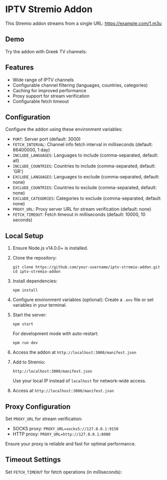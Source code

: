 # IPTV Stremio Addon

This Stremio addon streams from a single URL: https://example.com/1.m3u

## Demo

Try the addon with Greek TV channels:


## Features

- Wide range of IPTV channels
- Configurable channel filtering (languages, countries, categories)
- Caching for improved performance
- Proxy support for stream verification
- Configurable fetch timeout

## Configuration

Configure the addon using these environment variables:

- `PORT`: Server port (default: 3000)
- `FETCH_INTERVAL`: Channel info fetch interval in milliseconds (default: 86400000, 1 day)
- `INCLUDE_LANGUAGES`: Languages to include (comma-separated, default: all)
- `INCLUDE_COUNTRIES`: Countries to include (comma-separated, default: 'GR')
- `EXCLUDE_LANGUAGES`: Languages to exclude (comma-separated, default: none)
- `EXCLUDE_COUNTRIES`: Countries to exclude (comma-separated, default: none)
- `EXCLUDE_CATEGORIES`: Categories to exclude (comma-separated, default: none)
- `PROXY_URL`: Proxy server URL for stream verification (default: none)
- `FETCH_TIMEOUT`: Fetch timeout in milliseconds (default: 10000, 10 seconds)

## Local Setup

1. Ensure Node.js v14.0.0+ is installed.

2. Clone the repository:
   ```
   git clone https://github.com/your-username/iptv-stremio-addon.git
   cd iptv-stremio-addon
   ```

3. Install dependencies:
   ```
   npm install
   ```

4. Configure environment variables (optional):
   Create a `.env` file or set variables in your terminal.

5. Start the server:
   ```
   npm start
   ```
   For development mode with auto-restart:
   ```
   npm run dev
   ```

6. Access the addon at `http://localhost:3000/manifest.json`

7. Add to Stremio:
   ```
   http://localhost:3000/manifest.json
   ```
   Use your local IP instead of `localhost` for network-wide access.



3. Access at `http://localhost:3000/manifest.json`

## Proxy Configuration

Set `PROXY_URL` for stream verification:

- SOCKS proxy: `PROXY_URL=socks5://127.0.0.1:9150`
- HTTP proxy: `PROXY_URL=http://127.0.0.1:8080`

Ensure your proxy is reliable and fast for optimal performance.

## Timeout Settings

Set `FETCH_TIMEOUT` for fetch operations (in milliseconds):
